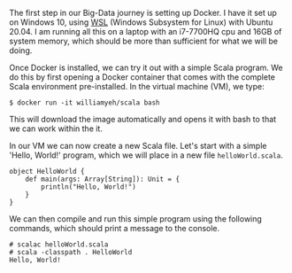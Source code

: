 The first step in our Big-Data journey is setting up Docker. 
I have it set up on Windows 10, using [WSL](https://docs.microsoft.com/en-us/windows/wsl/) (Windows Subsystem for Linux) with Ubuntu 20.04.
I am running all this on a laptop with an i7-7700HQ cpu and 16GB of system memory, which should be more than sufficient for what we will be doing.

Once Docker is installed, we can try it out with a simple Scala program. We do this by first opening a Docker container that comes with the complete Scala environment pre-installed. In the virtual machine (VM), we type:

```
$ docker run -it williamyeh/scala bash
```

This will download the image automatically and opens it with bash to that we can work within the it.

In our VM we can now create a new Scala file. Let's start with a simple 'Hello, World!' program, which we will place in a new file ```helloWorld.scala```.

```
object HelloWorld {
    def main(args: Array[String]): Unit = {
        println("Hello, World!")
    }
}
```

We can then compile and run this simple program using the following commands, which should print a message to the console.

```
# scalac helloWorld.scala
# scala -classpath . HelloWorld
Hello, World!
```

